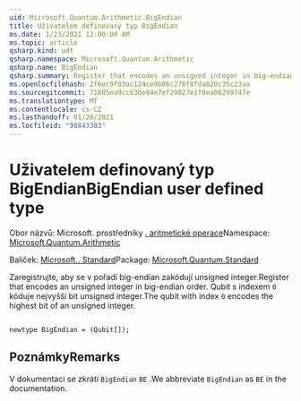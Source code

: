 ```yaml
---
uid: Microsoft.Quantum.Arithmetic.BigEndian
title: Uživatelem definovaný typ BigEndian
ms.date: 1/23/2021 12:00:00 AM
ms.topic: article
qsharp.kind: udt
qsharp.namespace: Microsoft.Quantum.Arithmetic
qsharp.name: BigEndian
qsharp.summary: Register that encodes an unsigned integer in big-endian order. The qubit with index `0` encodes the highest bit of an unsigned integer.
ms.openlocfilehash: 2f6ec9f83ac124ce9b06c278f8fda820c35c23aa
ms.sourcegitcommit: 71605ea9cc630e84e7ef29027e1f0ea06299747e
ms.translationtype: MT
ms.contentlocale: cs-CZ
ms.lasthandoff: 01/26/2021
ms.locfileid: "98843383"
---
```

# <a name="bigendian-user-defined-type"></a><span data-ttu-id="94ea2-102">Uživatelem definovaný typ BigEndian</span><span class="sxs-lookup"><span data-stu-id="94ea2-102">BigEndian user defined type</span></span>

<span data-ttu-id="94ea2-103">Obor názvů: Microsoft. prostředníky [. aritmetické operace](xref:Microsoft.Quantum.Arithmetic)</span><span class="sxs-lookup"><span data-stu-id="94ea2-103">Namespace: [Microsoft.Quantum.Arithmetic](xref:Microsoft.Quantum.Arithmetic)</span></span>

<span data-ttu-id="94ea2-104">Balíček: [Microsoft.. Standard](https://nuget.org/packages/Microsoft.Quantum.Standard)</span><span class="sxs-lookup"><span data-stu-id="94ea2-104">Package: [Microsoft.Quantum.Standard](https://nuget.org/packages/Microsoft.Quantum.Standard)</span></span>


<span data-ttu-id="94ea2-105">Zaregistrujte, aby se v pořadí big-endian zakódují unsigned integer.</span><span class="sxs-lookup"><span data-stu-id="94ea2-105">Register that encodes an unsigned integer in big-endian order.</span></span> <span data-ttu-id="94ea2-106">Qubit s indexem `0` kóduje nejvyšší bit unsigned integer.</span><span class="sxs-lookup"><span data-stu-id="94ea2-106">The qubit with index `0` encodes the highest bit of an unsigned integer.</span></span>

```qsharp

newtype BigEndian = (Qubit[]);
```



## <a name="remarks"></a><span data-ttu-id="94ea2-107">Poznámky</span><span class="sxs-lookup"><span data-stu-id="94ea2-107">Remarks</span></span>

<span data-ttu-id="94ea2-108">V dokumentaci se zkrátí `BigEndian` `BE` .</span><span class="sxs-lookup"><span data-stu-id="94ea2-108">We abbreviate `BigEndian` as `BE` in the documentation.</span></span>